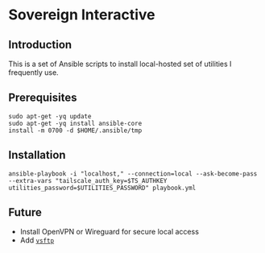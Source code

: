 # Sovereign Interactive

## Introduction

This is a set of Ansible scripts to install local-hosted set of utilities I frequently use.

## Prerequisites

```shell
sudo apt-get -yq update
sudo apt-get -yq install ansible-core
install -m 0700 -d $HOME/.ansible/tmp
```

## Installation

```shell
ansible-playbook -i "localhost," --connection=local --ask-become-pass --extra-vars "tailscale_auth_key=$TS_AUTHKEY utilities_password=$UTILITIES_PASSWORD" playbook.yml
```

## Future

- Install OpenVPN or Wireguard for secure local access
- Add [`vsftp`](https://docs.rockylinux.org/guides/file_sharing/secure_ftp_server_vsftpd/)
